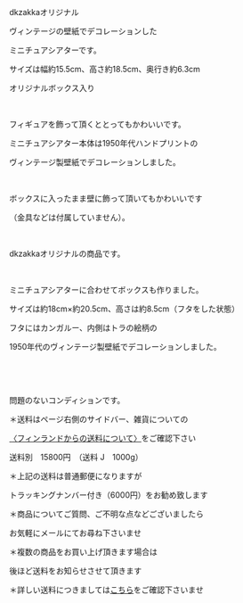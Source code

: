 <link rel="stylesheet" type="text/css" href="/assets/css/styles.css">

dkzakkaオリジナル

ヴィンテージの壁紙でデコレーションした

ミニチュアシアターです。

サイズは幅約15.5cm、高さ約18.5cm、奥行き約6.3cm

オリジナルボックス入り

<img alt="" src="http://blog.cnobi.jp/v1/blog/user/71e35865e9e62f3f9d70420d6124d2ab/1602622145"/>   

フィギュアを飾って頂くととってもかわいいです。

ミニチュアシアター本体は1950年代ハンドプリントの

ヴィンテージ製壁紙でデコレーションしました。

<img alt="" src="http://blog.cnobi.jp/v1/blog/user/71e35865e9e62f3f9d70420d6124d2ab/1602622147"/>   

ボックスに入ったまま壁に飾って頂いてもかわいいです

（金具などは付属していません）。

<img alt="" src="http://blog.cnobi.jp/v1/blog/user/71e35865e9e62f3f9d70420d6124d2ab/1602622149"/>  

dkzakkaオリジナルの商品です。

<img alt="" src="http://blog.cnobi.jp/v1/blog/user/71e35865e9e62f3f9d70420d6124d2ab/1602622146"/>   

ミニチュアシアターに合わせてボックスも作りました。

サイズは約18cm×約20.5cm、高さは約8.5cm（フタをした状態）

フタにはカンガルー、内側はトラの絵柄の

1950年代のヴィンテージ製壁紙でデコレーションしました。

<img alt="" src="http://blog.cnobi.jp/v1/blog/user/71e35865e9e62f3f9d70420d6124d2ab/1602622148"/>   

 

問題のないコンディションです。

＊送料はページ右側のサイドバー、雑貨についての

[〈フィンランドからの送料について〉](https://dkzakka.github.io/2005/03/31/雑貨について.html)をご確認下さい　

送料別　15800円　（送料 J　1000g）

＊上記の送料は普通郵便になりますが

トラッキングナンバー付き（6000円）をお勧め致します

＊商品についてご質問、ご不明な点などございましたら

お気軽にメールにてお尋ね下さいませ

＊複数の商品をお買い上げ頂きます場合は 

後ほど送料をお知らせさせて頂きます

＊詳しい送料につきましては[こちら](http://dkzakka.blog.shinobi.jp/Entry/3385/)をご確認下さいませ